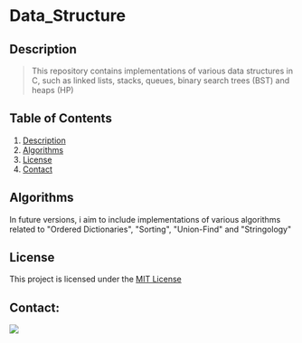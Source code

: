 # Data_Structure
## Description
> This repository contains implementations of various data structures in C, such as linked lists, stacks, queues, binary search trees (BST) and heaps (HP)
## Table of Contents
1. [Description](#description)
2. [Algorithms](#algorithms)
3. [License](#license)
4. [Contact](#Contact)
## Algorithms
In future versions, i aim to include implementations of various algorithms related to "Ordered Dictionaries", "Sorting", "Union-Find" and "Stringology"
## License
This project is licensed under the [MIT License](LICENSE)
## Contact:
<div>
<a href="https://www.instagram.com/gustavo_tbreda/" target="_blank"><img loading="lazy" src="https://img.shields.io/badge/-Instagram-%23E4405F?style=for-the-badge&logo=instagram&logoColor=white" target="_blank"></a>
</div>
